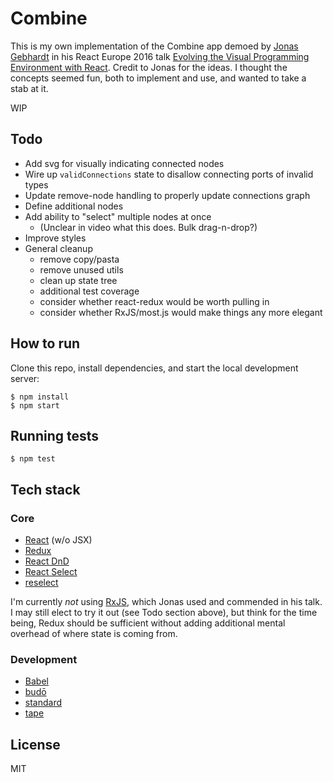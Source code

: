 # Combine

This is my own implementation of the Combine app demoed by
[Jonas Gebhardt](https://twitter.com/jonasgebhardt) in his React Europe 2016
talk [Evolving the Visual Programming Environment with React](https://www.youtube.com/watch?v=WjJdaDXN5Vs).
Credit to Jonas for the ideas. I thought the concepts seemed fun, both to
implement and use, and wanted to take a stab at it.

WIP

## Todo

- Add svg for visually indicating connected nodes
- Wire up `validConnections` state to disallow connecting ports of invalid types
- Update remove-node handling to properly update connections graph
- Define additional nodes
- Add ability to "select" multiple nodes at once
  - (Unclear in video what this does. Bulk drag-n-drop?)
- Improve styles
- General cleanup
  - remove copy/pasta
  - remove unused utils
  - clean up state tree
  - additional test coverage
  - consider whether react-redux would be worth pulling in
  - consider whether RxJS/most.js would make things any more elegant

## How to run

Clone this repo, install dependencies, and start the local development server:

    $ npm install
    $ npm start

## Running tests

    $ npm test

## Tech stack

### Core

- [React](https://facebook.github.io/react/) (w/o JSX)
- [Redux](http://redux.js.org/)
- [React DnD](http://react-dnd.github.io/react-dnd/)
- [React Select](http://jedwatson.github.io/react-select/)
- [reselect](https://github.com/reactjs/reselect)

I'm currently *not* using [RxJS](http://reactivex.io/rxjs/), which Jonas
used and commended in his talk. I may still elect to try it out (see Todo
section above), but think for the time being, Redux should be sufficient
without adding additional mental overhead of where state is coming from.

### Development

- [Babel](https://babeljs.io/)
- [budō](https://github.com/mattdesl/budo)
- [standard](https://standardjs.com/)
- [tape](https://github.com/substack/tape)

## License

MIT

